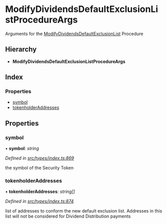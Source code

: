 # ModifyDividendsDefaultExclusionListProcedureArgs

Arguments for the [ModifyDividendsDefaultExclusionList](../enums/_types_index_.proceduretype.md#modifydividendsdefaultexclusionlist) Procedure

## Hierarchy

* **ModifyDividendsDefaultExclusionListProcedureArgs**

## Index

### Properties

* [symbol](_types_index_.modifydividendsdefaultexclusionlistprocedureargs.md#symbol)
* [tokenholderAddresses](_types_index_.modifydividendsdefaultexclusionlistprocedureargs.md#tokenholderaddresses)

## Properties

### symbol

• **symbol**: _string_

_Defined in_ [_src/types/index.ts:869_](https://github.com/PolymathNetwork/polymath-sdk/blob/550676f/src/types/index.ts#L869)

the symbol of the Security Token

### tokenholderAddresses

• **tokenholderAddresses**: _string\[\]_

_Defined in_ [_src/types/index.ts:874_](https://github.com/PolymathNetwork/polymath-sdk/blob/550676f/src/types/index.ts#L874)

list of addresses to conform the new default exclusion list. Addresses in this list will not be considered for Dividend Distribution payments

